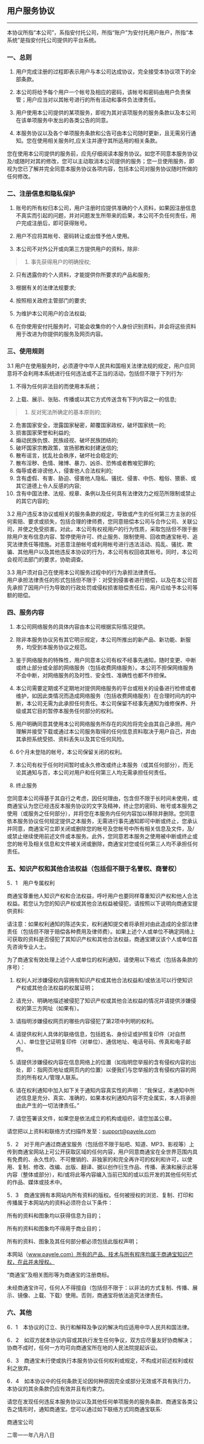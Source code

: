 ## 用户服务协议

---

本协议所指“本公司”，系指安付托公司，所指“账户”为安付托用户账户，所指“本系统”是指安付托公司提供的平台系统。

### 一、总则

1. 用户完成注册的过程即表示用户与本公司达成协议，完全接受本协议项下的全部条款。

2. 本公司将给予每个用户一个帐号及相应的密码，该帐号和密码由用户负责保管；用户应当对以其帐号进行的所有活动和事件负法律责任。

3. 用户使用本公司提供的某项服务，即视为其对该项服务的服务条款以及本公司在该单项服务中发出的各类公告的同意。

4. 本服务协议以及各个单项服务条款和公告可由本公司随时更新，且无需另行通知。您在使用相关服务时,应关注并遵守其所适用的相关条款。

您在使用本公司提供的服务前，应先仔细阅读本服务协议。如您不同意本服务协议及/或随时对其的修改，您可以主动取消本公司提供的服务；您一旦使用服务，即视为您已了解并完全同意本服务协议各项内容，包括本公司对服务协议随时所做的任何修改。

### 二、注册信息和隐私保护

1. 账号的所有权归本公司，用户注册时应提供准确的个人资料，如果因注册信息不真实而引起的问题，并对问题发生所带来的后果，本公司不负任何责任，用户完成注册后，即可获得账号。

2. 用户不应将其帐号、密码转让或出借予他人使用。

3. 本公司不对外公开或向第三方提供用户的资料，除非:

>1. 事先获得用户的明确授权;
2. 只有透露你的个人资料，才能提供你所要求的产品和服务;
3. 根据有关的法律法规要求;
4. 按照相关政府主管部门的要求;
5. 为维护本公司用户的合法权益;

4. 在你使用安付托服务时，可能会收集你的个人身份识别资料，并会将这些资料用于改进为你提供的服务及网页内容。

### 三、使用规则

3.1 用户在使用服务时，必须遵守中华人民共和国相关法律法规的规定，用户应同意将不会利用本系统进行任何违法或不正当的活动，包括但不限于下列行为∶ 

 1. 不得为任何非法目的而使用本系统； 
 
 2. 上载、展示、张贴、传播或以其它方式传送含有下列内容之一的信息;

>1. 反对宪法所确定的基本原则的;
2. 危害国家安全，泄露国家秘密，颠覆国家政权，破坏国家统一的;
3. 损害国家荣誉和利益的;
4. 煽动民族仇恨、民族歧视、破坏民族团结的;
5. 破坏国家宗教政策，宣扬邪教和封建迷信的;
6. 散布谣言，扰乱社会秩序，破坏社会稳定的;
7. 散布淫秽、色情、赌博、暴力、凶杀、恐怖或者教唆犯罪的;
8. 侮辱或者诽谤他人，侵害他人合法权利的;
9. 含有虚假、有害、胁迫、侵害他人隐私、骚扰、侵害、中伤、粗俗、猥亵、或其它道德上令人反感的内容;
10. 含有中国法律、法规、规章、条例以及任何具有法律效力之规范所限制或禁止的其它内容的;


3.2 用户违反本协议或相关的服务条款的规定，导致或产生的任何第三方主张的任何索赔、要求或损失，包括合理的律师费，您同意赔偿本公司与合作公司、关联公司，并使之免受损害。对此，本公司有权视用户的行为性质，采取包括但不限于删除用户发布信息内容、暂停使用许可、终止服务、限制使用、回收商通宝帐号、追究法律责任等措施。对恶意注册帐号或利用帐号进行违法活动、捣乱、骚扰、欺骗、其他用户以及其他违反本协议的行为，本公司有权回收其帐号。同时，本公司会视司法部门的要求，协助调查。  

3.3 用户须对自己在使用本公司服务过程中的行为承担法律责任。  
用户承担法律责任的形式包括但不限于：对受到侵害者进行赔偿，以及在本公司首先承担了因用户行为导致的行政处罚或侵权损害赔偿责任后，用户应给予本公司等额的赔偿。

### 四、服务内容

1. 本公司网络服务的具体内容由本公司根据实际情况提供。

2. 除非本服务协议另有其它明示规定，本公司所推出的新产品、新功能、新服务，均受到本服务协议之规范。

3. 鉴于网络服务的特殊性，用户同意本公司有权不经事先通知，随时变更、中断或终止部分或全部的网络服务（包括收费网络服务）。本公司不担保网络服务不会中断，对网络服务的及时性、安全性、准确性也都不作担保。

4. 本公司需要定期或不定期地对提供网络服务的平台或相关的设备进行检修或者维护，如因此类情况而造成网络服务（包括收费网络服务）在合理时间内的中断，本公司无需为此承担任何责任。本公司保留不经事先通知为维修保养、升级或其它目的暂停本服务任何部分的权利。

5. 用户明确同意其使用本公司网络服务所存在的风险将完全由其自己承担。用户理解并接受下载或通过本公司服务取得的任何信息资料取决于用户自己，并由其承担系统受损、资料丢失以及其它任何风险。

6. 6个月未登陆的帐号，本公司保留关闭的权利。

7. 本公司有权于任何时间暂时或永久修改或终止本服务（或其任何部分），而无论其通知与否，本公司对用户和任何第三人均无需承担任何责任。

8. 终止服务

您同意本公司得基于其自行之考虑，因任何理由，包含但不限于长时间未使用，或商通宝认为您已经违反本服务协议的文字及精神，终止您的密码、帐号或本服务之使用（或服务之任何部分），并将您在本服务内任何内容加以移除并删除。您同意依本服务协议任何规定提供之本服务，无需进行事先通知即可中断或终止，您承认并同意，商通宝可立即关闭或删除您的帐号及您帐号中所有相关信息及文件，及/或禁止继续使用前述文件或本服务。此外，您同意若本服务之使用被中断或终止或您的帐号及相关信息和文件被关闭或删除，商通宝对您或任何第三人均不承担任何责任。

### 五、知识产权和其他合法权益（包括但不限于名誉权、商誉权）

5．1　用户专属权利

商通宝尊重他人知识产权和合法权益，呼吁用户也要同样尊重知识产权和他人合法权益。若您认为您的知识产权或其他合法权益被侵犯，请按照以下说明向商通宝提供资料∶

请注意：如果权利通知的陈述失实，权利通知提交者将承担对由此造成的全部法律责任（包括但不限于赔偿各种费用及律师费）。如果上述个人或单位不确定网络上可获取的资料是否侵犯了其知识产权和其他合法权益，商通宝建议该个人或单位首先咨询专业人士。

为了商通宝有效处理上述个人或单位的权利通知，请使用以下格式（包括各条款的序号）：

1. 权利人对涉嫌侵权内容拥有知识产权或其他合法权益和/或依法可以行使知识产权或其他合法权益的权属证明；

2. 请充分、明确地描述被侵犯了知识产权或其他合法权益的情况并请提供涉嫌侵权的第三方网址（如果有）。

3. 请指明涉嫌侵权网页的哪些内容侵犯了第2项中列明的权利。

4. 请提供权利人具体的联络信息，包括姓名、身份证或护照复印件（对自然人）、单位登记证明复印件（对单位）、通信地址、电话号码、传真和电子邮件。

5. 请提供涉嫌侵权内容在信息网络上的位置（如指明您举报的含有侵权内容的出处，即：指网页地址或网页内的位置）以便我们与您举报的含有侵权内容的网页的所有权人/管理人联系。

6. 请在权利通知中加入如下关于通知内容真实性的声明： “我保证，本通知中所述信息是充分、真实、准确的，如果本权利通知内容不完全属实，本人将承担由此产生的一切法律责任。”

7. 请您签署该文件，如果您是依法成立的机构或组织，请您加盖公章。

请您把以上资料和联络方式扫描件发至：support@payele.com

5．2　对于用户通过商通宝服务（包括但不限于贴吧、知道、MP3、影视等）上传到商通宝网站上可公开获取区域的任何内容，用户同意商通宝在全世界范围内具有免费的、永久性的、不可撤销的、非独家的和完全再许可的权利和许可，以使用、复制、修改、改编、出版、翻译、据以创作衍生作品、传播、表演和展示此等内容（整体或部分），和/或将此等内容编入当前已知的或以后开发的其他任何形式的作品、媒体或技术中。

5．3　商通宝拥有本网站内所有资料的版权。任何被授权的浏览、复制、打印和传播属于本网站内的资料必须符合以下条件：

所有的资料和图象均以获得信息为目的；

所有的资料和图象均不得用于商业目的；

所有的资料、图象及其任何部分都必须包括此版权声明；

本网站（www.payele.com）所有的产品、技术与所有程序均属于商通宝知识产权，在此并未授权。

“商通宝”及相关图形等为商通宝的注册商标。

未经商通宝许可，任何人不得擅自（包括但不限于：以非法的方式复制、传播、展示、镜像、上载、下载）使用。否则，商通宝将依法追究法律责任。

### 六、其他

6．1　本协议的订立、执行和解释及争议的解决均应适用中华人民共和国法律。

6．2　如双方就本协议内容或其执行发生任何争议，双方应尽量友好协商解决；协商不成时，任何一方均可向商通宝所在地的人民法院提起诉讼。

6．3　商通宝未行使或执行本服务协议任何权利或规定，不构成对前述权利或权利之放弃。

6．4　如本协议中的任何条款无论因何种原因完全或部分无效或不具有执行力，本协议的其余条款仍应有效并且有约束力。

请您在发现任何违反本服务协议以及其他任何单项服务的服务条款、商通宝各类公告之情形时，通知商通宝。您可以通过如下联络方式同商通宝联系∶

商通宝公司

二零一一年八月八日

